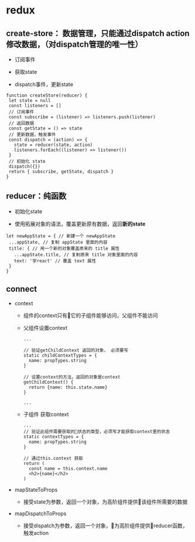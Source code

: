 # redux
## create-store： 数据管理，只能通过dispatch action 修改数据，（对dispatch管理的唯一性）

* 订阅事件

* 获取state

* dispatch事件，更新state

 ```
 function createStore(reducer) {
  let state = null
  const listeners = []
  // 订阅事件
  const subscribe = (listener) => listeners.push(listener)
  // 返回数据
  const getState = () => state
  // 更新数据，触发事件
  const dispatch = (action) => {
    state = reducer(state, action)
    listeners.forEach((listener) => listener())
  }
  // 初始化 state
  dispatch({})
  return { subscribe, getState, dispatch }
}
 ```

 ## reducer：纯函数

 * 初始化state

 * 使用拓展对象的语法，覆盖更新原有数据，返回**新的state**

 ```
 let newAppState = { // 新建一个 newAppState
  ...appState, // 复制 appState 里面的内容
  title: { // 用一个新的对象覆盖原来的 title 属性
    ...appState.title, // 复制原来 title 对象里面的内容
    text: '学react' // 覆盖 text 属性
  }
}
 ```

## connect

* context

  * 组件的context只有它的子组件能够访问，父组件不能访问

  * 父组件设置context

    ```
    ...

    // 验证getChildContext 返回的对象， 必须要写
    static childContextTypes = {
      name: propTypes.string
    }

    // 设置context的方法，返回的对象是context
    getChildContext() {
      return {name: this.state.name}
    }

    ...
    ```
  * 子组件 获取context

    ```
    ...
    // 验证此组件需要获取的状态的类型，必须写才能获取context里的状态
    static contextTypes = {
      name: propTypes.string
    }

    // 通过this.context 获取
    return (
      const name = this.context.name
      <h2>{name}</h2>  
    )
    ```

* mapStateToProps

  * 接受state为参数，返回一个对象，为高阶组件提供该组件所需要的数据

* mapDispatchToProps

  * 接受dispatch为参数，返回一个对象，为高阶组件提供reducer函数，触发action